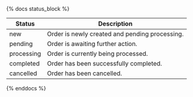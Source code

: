 {% docs status_block %}

| Status     | Description                                    |
|------------|------------------------------------------------|
| new        | Order is newly created and pending processing. |
| pending    | Order is awaiting further action.              |
| processing | Order is currently being processed.            |
| completed  | Order has been successfully completed.         |
| cancelled  | Order has been cancelled.                      |

{% enddocs %}